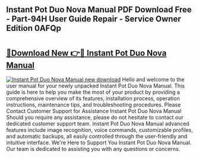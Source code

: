 ## Instant Pot Duo Nova Manual PDF Download Free - Part-94H User Guide Repair - Service Owner Edition 0AFQp

# <h2><a href="http://bc38870.oget.top/?id=Instant+Pot+Duo+Nova+Manual">🔗Download New 👉🔴 Instant Pot Duo Nova Manual</a></h2>

[![Instant Pot Duo Nova Manual new download](https://i.imgur.com/5g1atiW.png)](http://bc38870.oget.top/?id=Instant+Pot+Duo+Nova+Manual)
Hello and welcome to the user manual for your newly unpacked Instant Pot Duo Nova Manual. This guide is here to help you make the most of your product by providing a comprehensive overview of its features, installation process, operation instructions, maintenance tips, and troubleshooting procedures. Please Contact Customer Support for Assistance Instant Pot Duo Nova Manual Should you require any assistance, please do not hesitate to contact our dedicated customer support team. Instant Pot Duo Nova Manual advanced features include image recognition, voice commands, customizable profiles, and automatic backups, all easily controlled through the user-friendly and intuitive interface. We're Here to Support You Instant Pot Duo Nova Manual. Our team is dedicated to assisting you with any questions or concerns.
